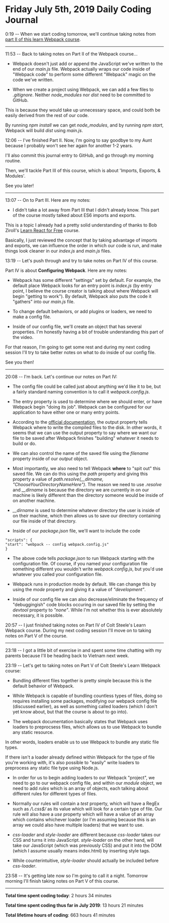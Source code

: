 # Friday July 5th, 2019 Daily Coding Journal

0:19 -- When we start coding tomorrow, we'll continue taking notes from [part II of this learn Webpack course](https://www.youtube.com/watch?v=MpGLUVbqoYQ).
___

11:53 -- Back to taking notes on Part II of the Webpack course...

* Webpack doesn't just add or append the JavaScript we've written to the end of our *main.js* file. Webpack actually wraps our code inside of "Webpack code" to perform some different "Webpack" magic on the code we've written.

* When we create a project using Webpack, we can add a few files to *.gitignore*. Neither *node_modules* nor *dist* need to be committed to GitHub.

This is because they would take up unnecessary space, and could both be easily derived from the rest of our code.

By running *npm install* we can get *node_modules*, and by running *npm start*, Webpack will build *dist* using *main.js*.

12:06 -- I've finished Part II. Now, I'm going to say goodbye to my Aunt because I probably won't see her again for another 1-2 years.

I'll also commit this journal entry to GitHub, and go through my morning routine.

Then, we'll tackle Part III of this course, which is about 'Imports, Exports, & Modules'.

See you later!
___
13:07 -- On to Part III. Here are my notes:

* I didn't take a lot away from Part III that I didn't already know. This part of the course mostly talked about ES6 imports and exports.

This is a topic I already had a pretty solid understanding of thanks to Bob Ziroll's [Learn React for Free](https://scrimba.com/playlist/p7P5Hd) course.

Basically, I just reviewed the concept that by taking advantage of imports and exports, we can influence the order in which our code is run, and make things look cleaner in our *index.js* and *main.js* files.

13:19 -- Let's push through and try to take notes on Part IV of this course.

Part IV is about **Configuring Webpack**. Here are my notes:

* Webpack has some different "settings" set by default. For example, the default place Webpack looks for an entry point is *index.js* (by entry point, I believe the course creator is talking about where Webpack will begin "getting to work"). By default, Webpack also puts the code it "gathers" into our *main.js* file.

* To change default behaviors, or add plugins or loaders, we need to make a config file.

* Inside of our config file, we'll create an object that has several properties. I'm honestly having a bit of trouble understanding this part of the video.

For that reason, I'm going to get some rest and during my next coding session I'll try to take better notes on what to do inside of our config file.

See you then!
___
20:08 -- I'm back. Let's continue our notes on Part IV:

* The config file could be called just about anything we'd like it to be, but a fairly standard naming convention is to call it *webpack.config.js*. 

* The entry property is used to determine where we should enter, or have Webpack begin "doing its job". Webpack can be configured for our application to have either one or many entry points.

* According to the [official documentation](https://webpack.js.org/concepts/output/), the output property tells Webpack where to write the compiled files to the disk. In other words, it seems that we can use the output property to say where we want our file to be saved after Webpack finishes "building" whatever it needs to build or do.

* We can also control the name of the saved file using the *filename* property inside of our *output* object.

* Most importantly, we also need to tell Webpack **where** to "spit out" this saved file. We can do this using the *path* property and giving this property a value of *path.resolve(__dirname, "ChooseYourDirectoryNameHere")*. The reason we need to use *.resolve* and *__dirname* is because the directory we are currently in on our machine is likely different than the directory someone would be inside of on another machine.

* *__dirname* is used to determine whatever directory the user is inside of on their machine, which then allows us to save our directory containing our file inside of that directory.

* Inside of our *package.json* file, we'll want to include the code
```
"scripts": {
"start": "webpack -- config webpack.config.js"
}
```

* The above code tells *package.json* to run Webpack starting with the configuration file. Of course, if you named your configuration file something different you wouldn't write *webpack.config.js*, but you'd use whatever you called your configuration file.

* Webpack runs in production mode by default. We can change this by using the *mode* property and giving it a value of *"development"*.

* Inside of our config file we can also decrease/eliminate the frequency of "debuggingish" code blocks occuring in our saved file by setting the *devtool* property to *"none"*. While I'm not whether this is ever absolutely necessary, it is possible.

20:57 -- I just finished taking notes on Part IV of Colt Steele's Learn Webpack course. During my next coding session I'll move on to taking notes on Part V of the course.
___
23:18 -- I got a little bit of exercise in and spent some time chatting with my parents because I'll be heading back to Vietnam next week.

23:19 -- Let's get to taking notes on Part V of Colt Steele's Learn Webpack course:

* Bundling different files together is pretty simple because this is the default behavior of Webpack.

* While Webpack is capable of bundling countless types of files, doing so requires installing some packages, modifying our webpack config file (discussed earlier), as well as something called loaders (which I don't yet know about, but that the course is about to go into).

* The webpack documentation basically states that Webpack uses loaders to preprocsess files, which allows us to use Webpack to bundle any static resource.

In other words, loaders enable us to use Webpack to bundle any static file types.

If there isn't a loader already defined within Webpack for the type of file you're working with, it's also possible to "easily" write loaders to preprocess any static file type using Node.js.

* In order for us to begin adding loaders to our Webpack "project", we need to go to our webpack config file, and within our *module* object, we need to add *rules* which is an array of objects, each talking about different rules for different types of files. 

* Normally our rules will contain a *test* property, which will have a RegEx such as */\\.css$/* as its value which will look for a certain type of file. Our rule will also have a *use* property which will have a value of an array which contains whichever loader (or I'm assuming because this is an array we could also have multiple loaders) that we want to use.

* *css-loader* and *style-loader* are different because *css-loader* takes our CSS and turns it into JavaScript. *style-loader* on the other hand, will take our JavaScript (which was previously CSS) and put it into the DOM (which I assume usually means index.html) by inserting style tags.

* While counterintuitive, *style-loader* should actually be included before *css-loader*. 

23:58 -- It's getting late now so I'm going to call it a night. Tomorrow morning I'll finish taking notes on Part V of this course.
___
**Total time spent coding today**: 2 hours 34 minutes

**Total time spent coding thus far in July 2019**: 13 hours 21 minutes

**Total lifetime hours of coding**: 663 hours 41 minutes
